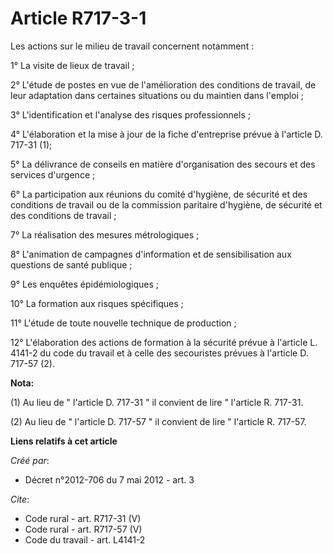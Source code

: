 # Article R717-3-1

Les actions sur le milieu de travail concernent notamment : 

1° La visite de lieux de travail ; 

2° L'étude de postes en vue de l'amélioration des conditions de travail, de leur adaptation dans certaines situations ou du
maintien dans l'emploi ; 

3° L'identification et l'analyse des risques professionnels ; 

4° L'élaboration et la mise à jour de la fiche d'entreprise prévue à l'article D. 717-31  (1); 

5° La délivrance de conseils en matière d'organisation des secours et des services d'urgence ; 

6° La participation aux réunions du comité d'hygiène, de sécurité et des conditions de travail ou de la commission paritaire
d'hygiène, de sécurité et des conditions de travail ; 

7° La réalisation des mesures métrologiques ; 

8° L'animation de campagnes d'information et de sensibilisation aux questions de santé publique ; 

9° Les enquêtes épidémiologiques ; 

10° La formation aux risques spécifiques ; 

11° L'étude de toute nouvelle technique de production ; 

12° L'élaboration des actions de formation à la sécurité prévue à l'article L. 4141-2 du code du travail et à celle des
secouristes prévues à l'article D. 717-57 (2).

**Nota:**

(1) Au lieu de " l'article D. 717-31 " il convient de lire " l'article R. 717-31.

(2) Au lieu de " l'article D. 717-57 " il convient de lire " l'article R. 717-57.

**Liens relatifs à cet article**

_Créé par_:

  - Décret n°2012-706 du 7 mai 2012 - art. 3

_Cite_:

  - Code rural - art. R717-31 (V)
  - Code rural - art. R717-57 (V)
  - Code du travail - art. L4141-2

